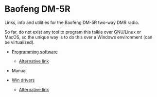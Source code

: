 # Baofeng DM-5R

Links, info and utilities for the Baofeng DM-5R two-way DMR radio.

So far, do not exist any tool to program this talkie over GNU/Linux or MacOS, so the unique way is to do this over a Windows environment (can be virtualized).

* [Programming software](https://github.com/XaviTorello/baofeng-dm5r/raw/master/files/DM-5R_Programming_Software.rar)

  * [Alternative link](http://s3.image.ro.s3.amazonaws.com/download/DM-5R%20Programming%20Software.rar)

* Manual

* [Win drivers](https://github.com/XaviTorello/baofeng-dm5r/raw/master/files/Win_Driver_Prolific_3_2_0_0.exe)

  * [Alternative link](http://www.miklor.com/COM/UV_Drivers.php)


